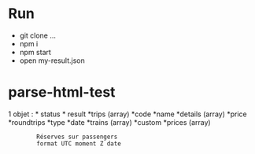 # Run

- git clone ...
- npm i
- npm start
- open my-result.json

# parse-html-test

1 objet :
    * status
    * result 
        *trips (array)
            *code
            *name
            *details (array)
                *price
                *roundtrips
                    *type
                    *date
                    *trains (array)
        *custom
            *prices (array)


            Réserves sur passengers
            format UTC moment Z date
